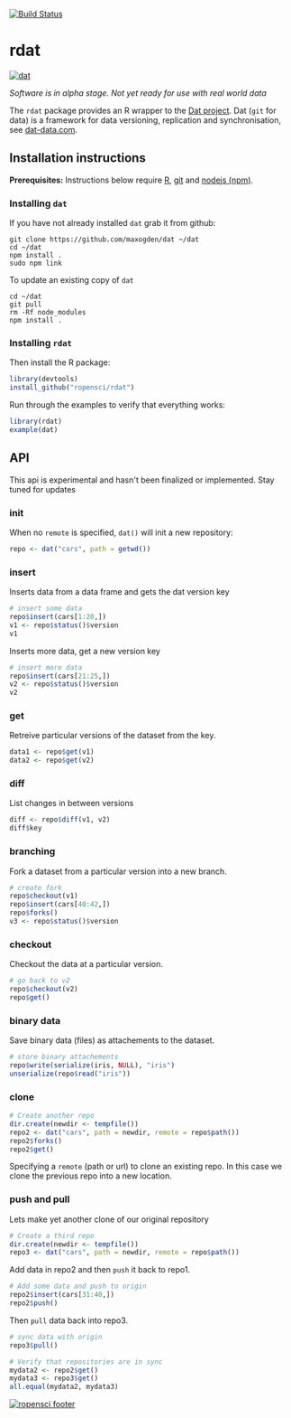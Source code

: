 
[![Build Status](https://travis-ci.org/ropensci/rdat.svg)](https://travis-ci.org/ropensci/rdat)

# rdat
[![dat](http://i.imgur.com/1iD2dEx.png)](http://dat-data.com/)

_Software is in alpha stage. Not yet ready for use with real world data_

The `rdat` package provides an R wrapper to the [Dat project](https://github.com/maxogden/). Dat (`git` for data) is a framework for data versioning, replication and synchronisation, see [dat-data.com](http://dat-data.com/).



## Installation instructions

__Prerequisites:__ Instructions below require [R](http://cran.rstudio.com/), [git](https://git-scm.com/book/en/v2/Getting-Started-Installing-Git) and [nodejs (npm)](https://nodejs.org/download/).


### Installing `dat`

If you have not already installed `dat` grab it from github:

```
git clone https://github.com/maxogden/dat ~/dat
cd ~/dat
npm install .
sudo npm link
```

To update an existing copy of `dat`

```
cd ~/dat
git pull
rm -Rf node_modules
npm install .
```

### Installing `rdat`

Then install the R package:

```r
library(devtools)
install_github("ropensci/rdat")
```

Run through the examples to verify that everything works:

```r
library(rdat)
example(dat)
```

## API

This api is experimental and hasn't been finalized or implemented. Stay tuned for updates

### init

When no `remote` is specified, `dat()` will init a new repository:

```r
repo <- dat("cars", path = getwd())
```

### insert

Inserts data from a data frame and gets the dat version key

```r
# insert some data
repo$insert(cars[1:20,])
v1 <- repo$status()$version
v1
```
Inserts more data, get a new version key

```r
# insert more data
repo$insert(cars[21:25,])
v2 <- repo$status()$version
v2

```

###  get

Retreive particular versions of the dataset from the key.

```r
data1 <- repo$get(v1)
data2 <- repo$get(v2)
```

### diff

List changes in between versions

```r
diff <- repo$diff(v1, v2)
diff$key
```

### branching

Fork a dataset from a particular version into a new branch.

```r
# create fork
repo$checkout(v1)
repo$insert(cars[40:42,])
repo$forks()
v3 <- repo$status()$version
```


### checkout

Checkout the data at a particular version. 

```r
# go back to v2
repo$checkout(v2)
repo$get()
```

### binary data

Save binary data (files) as attachements to the dataset.

```r
# store binary attachements
repo$write(serialize(iris, NULL), "iris")
unserialize(repo$read("iris"))
```


### clone

```r
# Create another repo
dir.create(newdir <- tempfile())
repo2 <- dat("cars", path = newdir, remote = repo$path())
repo2$forks()
repo2$get()
```

Specifying a `remote` (path or url) to clone an existing repo. In this case we clone the previous repo into a new location.

### push and pull

Lets make yet another clone of our original repository

```r
# Create a third repo
dir.create(newdir <- tempfile())
repo3 <- dat("cars", path = newdir, remote = repo$path())
```

Add data in repo2 and then `push` it back to repo1.


```r
# Add some data and push to origin
repo2$insert(cars[31:40,])
repo2$push()
```

Then `pull` data back into repo3. 

```r
# sync data with origin 
repo3$pull()

# Verify that repositories are in sync
mydata2 <- repo2$get()
mydata3 <- repo3$get()
all.equal(mydata2, mydata3)
```


[![ropensci footer](http://ropensci.org/public_images/github_footer.png)](http://ropensci.org)


